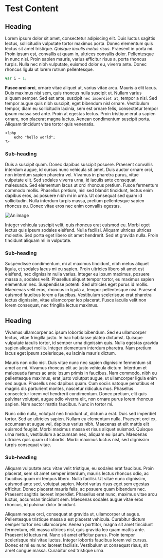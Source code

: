 # Test Content

## Heading
Lorem ipsum dolor sit amet, consectetur adipiscing elit. Duis luctus sagittis lectus, sollicitudin vulputate tortor maximus porta. Donec elementum quis lectus sit amet tristique. _Quisque iaculis metus risus_. Praesent in porta mi. Proin ipsum est, convallis at quam in, ultrices convallis dolor. Pellentesque in nunc nisi. Proin sapien mauris, varius efficitur risus a, porta rhoncus turpis. Nulla nec nibh vulputate, euismod dolor eu, viverra ante. Donec rhoncus ligula ut lorem rutrum pellentesque.

```javascript
var i = 1;
```

**Fusce orci orci**, ornare vitae aliquet ut, varius vitae arcu. Mauris a elit lacus. Duis maximus nisi sem, quis rhoncus nulla suscipit ut. Nullam varius aliquam semper. Sed est ante, suscipit ```nec imperdiet at```, tempor a nisi. Sed tempor augue quis nibh suscipit, eget bibendum nisl ornare. Vestibulum tempor, diam eu sollicitudin lacinia, sem est ornare felis, consectetur tempor ipsum massa sed ante. Proin at egestas lectus. Proin tristique erat a sapien ornare, non placerat magna luctus. Aenean condimentum suscipit porta. Aliquam tincidunt vitae tortor quis venenatis.

    <?php
        echo "hello world";
    ?>

### Sub-heading
Duis a suscipit quam. Donec dapibus suscipit posuere. Praesent convallis interdum augue, id cursus nunc vehicula sit amet. Duis auctor ornare orci, non interdum sapien pharetra vel. Vivamus in pharetra purus, vitae vulputate elit. Sed sodales viverra urna, id iaculis ante consequat malesuada. Sed elementum lacus ut orci rhoncus pretium. Fusce fermentum commodo mollis. Phasellus pretium, nisl sed blandit tincidunt, lectus enim dapibus eros, ac posuere nibh mi in urna. Ut consequat sed quam id sollicitudin. Nulla interdum turpis massa, pretium pellentesque sapien rhoncus eu. Donec vitae eros nec enim convallis egestas.

![An image](/content/img/test_1.jpg)

Integer vehicula suscipit velit, quis rhoncus erat euismod eu. Morbi eget lectus quis ipsum sodales eleifend. Nulla facilisi. Aliquam ultrices ultrices molestie. Sed porta eget libero sit amet hendrerit. Sed et gravida nulla. Proin tincidunt aliquam mi in vulputate.

### Sub-heading
Suspendisse condimentum, mi at maximus tincidunt, nibh metus aliquet ligula, et sodales lacus mi eu sapien. Proin ultricies libero sit amet est eleifend, nec dignissim nulla varius. Integer eu ipsum maximus, posuere massa a, sodales velit. Phasellus aliquet tempor tortor, eu maximus sapien elementum nec. Suspendisse potenti. Sed ultricies eget purus id mollis. Maecenas velit eros, rhoncus in ligula a, tempor pellentesque nisi. Praesent euismod faucibus lorem a faucibus. Vestibulum scelerisque erat pharetra lectus dignissim, vitae ullamcorper leo placerat. Fusce iaculis velit non lorem consequat, nec fringilla lectus maximus.

## Heading 
Vivamus ullamcorper ac ipsum lobortis bibendum. Sed eu ullamcorper lectus, vitae fringilla justo. In hac habitasse platea dictumst. Quisque vulputate iaculis tortor, id semper urna dignissim quis. Nulla egestas gravida sapien aliquet mollis. Integer elementum interdum pharetra. Nam pretium lacus eget ipsum scelerisque, eu lacinia mauris dictum.

Mauris non odio nisl. Duis vitae nunc nec sapien dignissim fermentum sit amet ac mi. Vivamus rhoncus elit ac justo vehicula dictum. Interdum et malesuada fames ac ante ipsum primis in faucibus. Nam commodo, nibh eu pellentesque maximus, erat justo volutpat augue, ut ullamcorper ligula enim sed augue. Phasellus nec dapibus quam. Cum sociis natoque penatibus et magnis dis parturient montes, nascetur ridiculus mus. Phasellus consectetur lorem vel hendrerit condimentum. Donec pretium, elit quis pulvinar volutpat, augue odio viverra elit, non ornare purus lorem rhoncus sapien. Nam auctor mattis faucibus. Nunc in tortor mi.

Nunc odio nulla, volutpat nec tincidunt ut, dictum a erat. Duis sed imperdiet tortor. Sed ac ultricies sapien. Nullam eu elementum nulla. Praesent orci ex, accumsan at augue vel, dapibus varius nibh. Maecenas et elit mattis elit euismod feugiat. Morbi maximus massa et risus aliquet euismod. Quisque urna metus, vestibulum a accumsan nec, aliquam eu ipsum. Maecenas ultricies quis quam ut lobortis. Morbi maximus luctus nisl, sed dignissim turpis consequat vitae.

###  Sub-heading
Aliquam vulputate arcu vitae velit tristique, eu sodales erat faucibus. Proin placerat, sem sit amet semper interdum, mauris lectus rhoncus odio, ac faucibus quam mi tempus libero. Nulla facilisi. Ut vitae nunc dignissim, euismod ante sed, volutpat sapien. Morbi varius risus eget sem egestas efficitur. Donec placerat mauris felis, ac posuere quam bibendum nec. Praesent sagittis laoreet imperdiet. Phasellus erat nunc, maximus vitae arcu luctus, accumsan tincidunt sem. Maecenas sodales augue vitae eros rhoncus, id pulvinar dolor tincidunt.

Aliquam neque orci, consequat at gravida ut, ullamcorper ut augue. Pellentesque tristique massa a est placerat vehicula. Curabitur dictum semper tortor nec ullamcorper. Aenean porttitor, magna sit amet tincidunt fermentum, elit massa ultrices nisl, quis gravida leo quam mattis ante. Praesent id luctus mi. Nunc sit amet efficitur purus. Proin tempor scelerisque nisi vitae luctus. Integer lobortis faucibus lorem vel cursus. Donec et mi eu nunc laoreet facilisis. Vestibulum ut consequat risus, sit amet congue massa. Curabitur sed tristique urna.
                        
                        